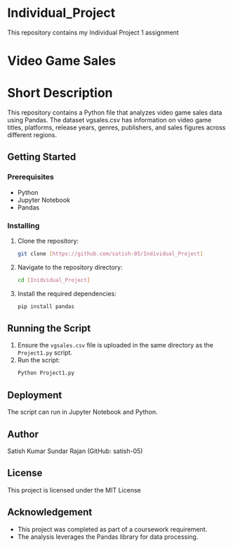 # Individual_Project
This repository contains my Individual Project 1 assignment

# Video Game Sales

# Short Description
This repository contains a Python file that analyzes video game sales data using Pandas. The dataset vgsales.csv has information on video game titles, platforms, release years, genres, publishers, and sales figures across different regions.

## Getting Started

### Prerequisites

* Python
* Jupyter Notebook
* Pandas
  
### Installing

1.  Clone the repository:
    ```bash
    git clone [https://github.com/satish-05/Individual_Project]
    ```
   
2.  Navigate to the repository directory:
    ```bash
    cd [Inidvidual_Project]
    ```

3. Install the required dependencies:
   
    ```bash
    pip install pandas
    ```

## Running the Script

1.  Ensure the `vgsales.csv` file is uploaded in the same directory as the `Project1.py` script.
2.  Run the script:
    ```bash
    Python Project1.py
    ```

## Deployment
The script can run in Jupyter Notebook and Python.


## Author

Satish Kumar Sundar Rajan (GitHub: satish-05)

## License

This project is licensed under the MIT License 

## Acknowledgement

* This project was completed as part of a coursework requirement.
* The analysis leverages the Pandas library for data processing.

